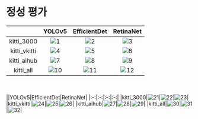 # 정성 평가


||YOLOv5|EfficientDet|RetinaNet|
|:-:|:-:|:-:|:-:|
|kitti_3000|![1](./yolo_k.png)|![2](./eff_k.png)|![3](./ret_k.png)|
|kitti_vkitti|![4](./yolo_kv.png)|![5](./eff_kv.png)|![6](./ret_kv.png)|
|kitti_aihub|![7](./yolo_ka.png)|![8](./eff_ka.png)|![9](./ret_ka.png)|
|kitti_all|![10](./yolo_kva.png)|![11](./eff_kva.png)|![12](./ret_kva.png)|

<br><br>
||YOLOv5|EfficientDet|RetinaNet|
|:-:|:-:|:-:|:-:|
|kitti_3000|![21](./yolo_k2.png)|![22](./eff_k2.png)|![23](./ret_k2.png)|
|kitti_vkitti|![24](./yolo_kv2.png)|![25](./eff_kv2.png)|![26](./ret_kv2.png)|
|kitti_aihub|![27](./yolo_ka2.png)|![28](./eff_ka2.png)|![29](./ret_ka2.png)|
|kitti_all|![30](./yolo_kva2.png)|![31](./eff_kva2.png)|![32](./ret_kva2.png)|
